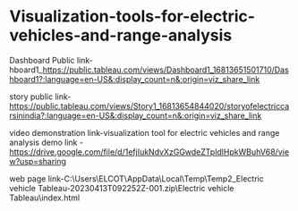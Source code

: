# Visualization-tools-for-electric-vehicles-and-range-analysis      


Dashboard Public link-hboard1_https://public.tableau.com/views/Dashboard1_16813651501710/Dashboard1?:language=en-US&:display_count=n&:origin=viz_share_link

story public link-https://public.tableau.com/views/Story1_16813654844020/storyofelectriccarsinindia?:language=en-US&:display_count=n&:origin=viz_share_link

video demonstration link-visualization tool for electric vehicles and range analysis
demo link -https://drive.google.com/file/d/1efjIukNdvXzGGwdeZTpldlHpkWBuhV68/view?usp=sharing


web page link-C:\Users\ELCOT\AppData\Local\Temp\Temp2_Electric vehicle Tableau-20230413T092252Z-001.zip\Electric vehicle Tableau\index.html
